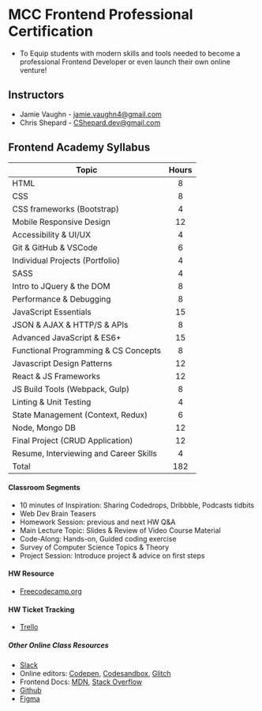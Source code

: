 # MCC Frontend Professional Certification
  * To Equip students with modern skills and tools needed to become a professional Frontend Developer or even launch their own online venture!

## Instructors
  * Jamie Vaughn - jamie.vaughn4@gmail.com
  * Chris Shepard - CShepard.dev@gmail.com

## Frontend Academy Syllabus
| Topic                                          |Hours| 
| ---------                                      |:---:| 
| HTML                                           | 8   |
| CSS                                            | 8   |
| CSS frameworks (Bootstrap)	                   | 4   |
| Mobile Responsive Design                       | 12  |
| Accessibility	& UI/UX                          | 4   |
| Git & GitHub & VSCode                          | 6   |
| Individual Projects (Portfolio)	               | 4   |
| SASS	                                         | 4   |
| Intro to JQuery & the DOM                      | 8   |
| Performance & Debugging                        | 8   |
| JavaScript Essentials	                         | 15  |
| JSON & AJAX	& HTTP/S & APIs                    | 8   |
| Advanced JavaScript	& ES6+                     | 15  |
| Functional Programming & CS Concepts           | 8   |
| Javascript Design Patterns	                   | 12  |
| React	& JS Frameworks                          | 12  |
| JS Build Tools (Webpack, Gulp) 	               | 8   |
| Linting & Unit Testing                         | 4   |
| State Management (Context, Redux)	             | 6   |
| Node, Mongo DB	                               | 12  |
| Final Project (CRUD Application)               | 12  |
| Resume, Interviewing and Career Skills	       | 4   |
| Total	                                         | 182 |


#### Classroom Segments
  * 10 minutes of Inspiration: Sharing Codedrops, Dribbble, Podcasts tidbits
  * Web Dev Brain Teasers
  * Homework Session: previous and next HW Q&A
  * Main Lecture Topic: Slides & Review of Video Course Material
  * Code-Along: Hands-on, Guided coding exercise
  * Survey of Computer Science Topics & Theory
  * Project Session: Introduce project & advice on first steps

#### HW Resource
  * [Freecodecamp.org](https://learn.freecodecamp.org/)

#### HW Ticket Tracking
  * [Trello](https://trello.com/b/kP8TwrOh/mcc-frontend-academy)

##### Other Online Class Resources
  * [Slack](frontendacademy.slack.com)
  * Online editors: [Codepen](Codepen.io), [Codesandbox](Codesandbox.io), [Glitch](glitch.com)
  * Frontend Docs: [MDN](https://developer.mozilla.org/en-US/), [Stack Overflow](stackoverflow.com)
  * [Github](github.com)
  * [Figma](figma.com)